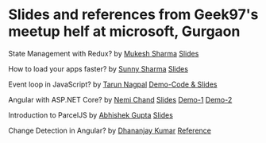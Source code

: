 # Slides and references from Geek97's meetup helf at microsoft, Gurgaon

State Management with Redux? by [Mukesh Sharma](https://www.linkedin.com/in/mukesh-sharma-89ab6171)
[Slides]()

How to load your apps faster? by [Sunny Sharma](https://www.linkedin.com/in/sunnyksharma)
[Slides](https://slides.com/sunnyksharma/load-apps-faster)


Event loop in JavaScript? by [Tarun Nagpal](https://www.linkedin.com/in/tarunnagpa)
[Demo-Code & Slides](https://medium.com/@tarunnagpal78/asynchronous-javascript-and-event-loop-d59c7e4b9fdd)


Angular with ASP.NET Core? by [Nemi Chand](https://www.linkedin.com/in/nemi-chand)
[Slides](https://www.slideshare.net/NemiChand9/getting-started-with-aspnet-core-signalr)
[Demo-1](https://github.com/nemi-chand/ASPNETCore-SignalR-AzureService)
[Demo-2](https://github.com/nemi-chand/ASPNETCore-SignalR-Angular-TypeScript)


Introduction to ParcelJS by [Abhishek Gupta](https://www.linkedin.com/in/abhishekgupta2512)
[Slides]()


Change Detection in Angular? by [Dhananjay Kumar](https://www.linkedin.com/in/dhananjaykumar07)
[Reference](https://medium.com/@debug_mode/understating-angular-change-detection-with-example-4da0d998e3dd)




